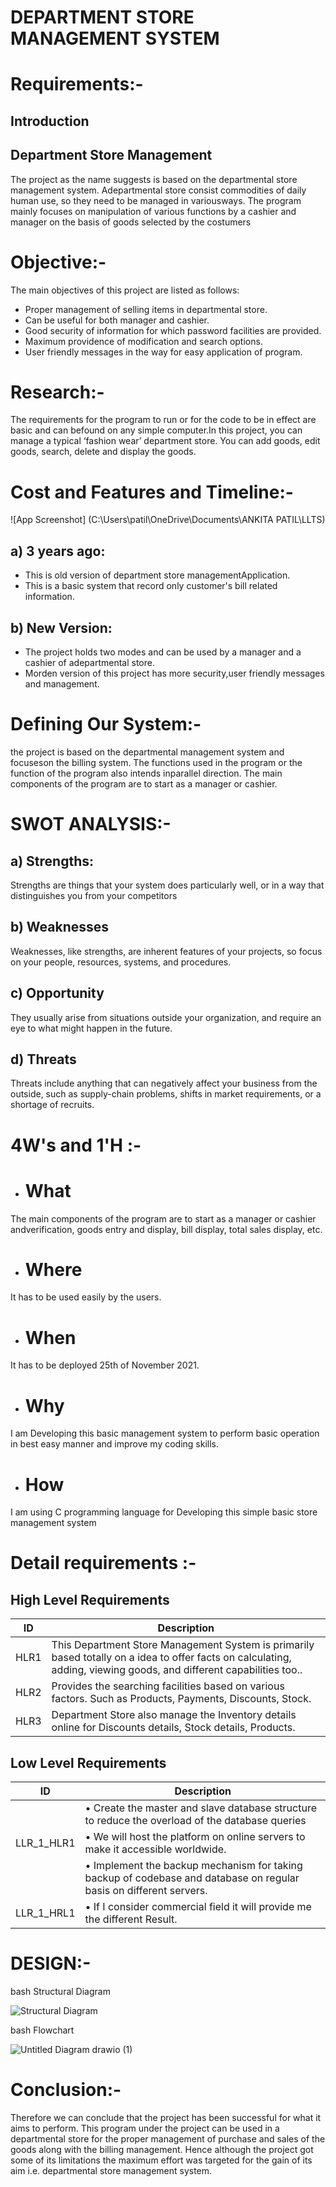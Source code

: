 # DEPARTMENT STORE MANAGEMENT SYSTEM

# Requirements:-

## Introduction

## Department Store Management

The project as the name suggests is based on the departmental store management system. Adepartmental store consist commodities of daily human use, so they need to be managed in variousways.
The program mainly focuses on manipulation of various functions by a cashier and manager on the basis of goods selected by the costumers

#  Objective:-
The main objectives of this project are listed as follows:
- Proper management of selling items in departmental store.
- Can be useful for both manager and cashier.
- Good security of information for which password facilities are provided.
- Maximum providence of modification and search options.
- User friendly messages in the way for easy application of program.


# Research:-

The requirements for the program to run or for the code to be in effect are basic and can befound on any simple computer.In this project, you can manage a typical ‘fashion wear’ department store. You can add goods, edit goods, search, delete and display the goods. 

# Cost and Features and Timeline:-

![App Screenshot] (C:\Users\patil\OneDrive\Documents\ANKITA PATIL\LLTS)

## a) 3 years ago:
- This is old version of department store managementApplication.
- This is a basic system that record only customer's bill related information.
## b) New Version:
- The project holds two modes and can be used by a manager and a cashier of adepartmental store. 
- Morden version of this project has more security,user friendly messages and management.

# Defining Our System:-

the project is based on the departmental management system and focuseson the billing system. The functions used in the program or the function of the program also intends inparallel direction. The main components of the program are to start as a manager or cashier.

# SWOT ANALYSIS:-

 ## a) Strengths:
 
Strengths are things that your system does particularly well, or in a way that distinguishes you from your competitors
 ## b) Weaknesses
 
Weaknesses, like strengths, are inherent features of your projects, so focus on your people, resources, systems, and procedures.

 ## c) Opportunity
 
They usually arise from situations outside your organization, and require an eye to what might happen in the future.

 ## d) Threats
 
Threats include anything that can negatively affect your business from the outside, such as supply-chain problems, shifts in market requirements, or a shortage of recruits.

# 4W's and 1'H :-

- # What

The main components of the program are to start as a manager or cashier andverification, goods entry and display, bill display, total sales display, etc.

- # Where

It has to be used easily by the users.

- # When

It has to be deployed 25th of November 2021.

- # Why

I am Developing this basic management system to perform basic  operation in best easy manner and improve my coding skills.

- # How

I am using C programming language for Developing this simple basic store management system

# Detail requirements :-



## High Level Requirements

| ID             | Description                                                           |
| ----------------- | ------------------------------------------------------------------ |
| HLR1 | This Department Store Management System is primarily based totally on a idea to offer facts on calculating, adding, viewing goods, and different capabilities too.. |
| HLR2 |Provides the searching facilities based on various factors. Such as Products, Payments, Discounts, Stock.   |
| HLR3 |Department Store also manage the Inventory details online for Discounts details, Stock details, Products.   |

## Low Level Requirements

| ID             | Description                                                           |
| ----------------- | ------------------------------------------------------------------ |
|           |• Create the master and slave database structure to reduce the overload of the database queries|
| LLR_1_HLR1|•	We will host the platform on online servers to make it accessible worldwide.|                                                                                                                                                  |
|           |•	Implement the backup mechanism for taking backup of codebase and database on regular basis on different servers. |
| LLR_1_HRL1 |•	If I consider commercial field  it will provide me the different Result.|

# DESIGN:-



bash
   Structural Diagram



![Structural Diagram](https://user-images.githubusercontent.com/94224849/142768781-c48a6f26-5b07-4cd7-87ae-fad0ad693221.png)


bash
   Flowchart



![Untitled Diagram drawio (1)](https://user-images.githubusercontent.com/94224849/142768829-b5674af7-ba4b-433b-8208-8f2c7be009d8.png)


# Conclusion:-
Therefore we can conclude that the project has been successful for what it aims to perform. This program under the project can be used in a departmental store for the proper management of purchase and sales of the goods along with the billing management.
Hence although the project got some of its limitations the maximum effort was targeted for the gain of its aim i.e. departmental store management system.
